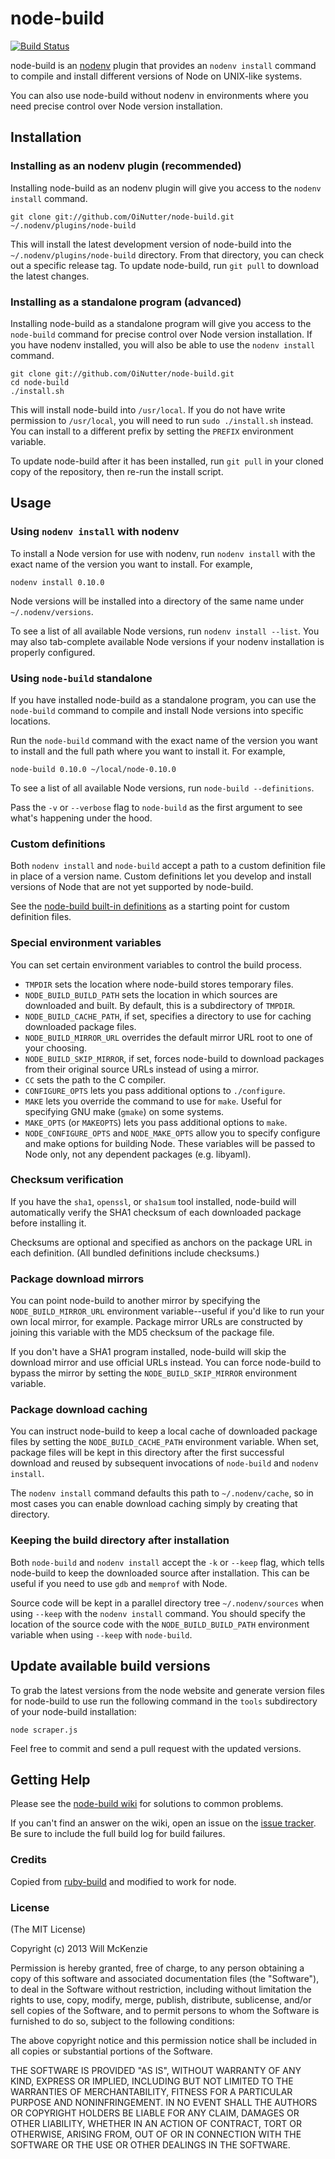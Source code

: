 # node-build

[![Build Status](https://travis-ci.org/OiNutter/node-build.png?branch=master)](https://travis-ci.org/OiNutter/node-build)

node-build is an [nodenv](https://github.com/OiNutter/nodenv) plugin
that provides an `nodenv install` command to compile and install
different versions of Node on UNIX-like systems.

You can also use node-build without nodenv in environments where you
need precise control over Node version installation.


## Installation

### Installing as an nodenv plugin (recommended)

Installing node-build as an nodenv plugin will give you access to the
`nodenv install` command.

    git clone git://github.com/OiNutter/node-build.git ~/.nodenv/plugins/node-build

This will install the latest development version of node-build into
the `~/.nodenv/plugins/node-build` directory. From that directory, you
can check out a specific release tag. To update node-build, run `git
pull` to download the latest changes.

### Installing as a standalone program (advanced)

Installing node-build as a standalone program will give you access to
the `node-build` command for precise control over Node version
installation. If you have nodenv installed, you will also be able to
use the `nodenv install` command.

    git clone git://github.com/OiNutter/node-build.git
    cd node-build
    ./install.sh

This will install node-build into `/usr/local`. If you do not have
write permission to `/usr/local`, you will need to run `sudo
./install.sh` instead. You can install to a different prefix by
setting the `PREFIX` environment variable.

To update node-build after it has been installed, run `git pull` in
your cloned copy of the repository, then re-run the install script.

## Usage

### Using `nodenv install` with nodenv

To install a Node version for use with nodenv, run `nodenv install` with
the exact name of the version you want to install. For example,

    nodenv install 0.10.0

Node versions will be installed into a directory of the same name
under `~/.nodenv/versions`.

To see a list of all available Node versions, run `nodenv install --list`.
You may also tab-complete available Node
versions if your nodenv installation is properly configured.

### Using `node-build` standalone

If you have installed node-build as a standalone program, you can use
the `node-build` command to compile and install Node versions into
specific locations.

Run the `node-build` command with the exact name of the version you
want to install and the full path where you want to install it. For
example,

    node-build 0.10.0 ~/local/node-0.10.0

To see a list of all available Node versions, run `node-build
--definitions`.

Pass the `-v` or `--verbose` flag to `node-build` as the first
argument to see what's happening under the hood.

### Custom definitions

Both `nodenv install` and `node-build` accept a path to a custom
definition file in place of a version name. Custom definitions let you
develop and install versions of Node that are not yet supported by
node-build.

See the [node-build built-in
definitions](https://github.com/OiNutter/node-build/tree/master/share/node-build)
as a starting point for custom definition files.

### Special environment variables

You can set certain environment variables to control the build
process.

* `TMPDIR` sets the location where node-build stores temporary files.
* `NODE_BUILD_BUILD_PATH` sets the location in which sources are
  downloaded and built. By default, this is a subdirectory of
  `TMPDIR`.
* `NODE_BUILD_CACHE_PATH`, if set, specifies a directory to use for
  caching downloaded package files.
* `NODE_BUILD_MIRROR_URL` overrides the default mirror URL root to one
  of your choosing.
* `NODE_BUILD_SKIP_MIRROR`, if set, forces node-build to download
  packages from their original source URLs instead of using a mirror.
* `CC` sets the path to the C compiler.
* `CONFIGURE_OPTS` lets you pass additional options to `./configure`.
* `MAKE` lets you override the command to use for `make`. Useful for
  specifying GNU make (`gmake`) on some systems.
* `MAKE_OPTS` (or `MAKEOPTS`) lets you pass additional options to
  `make`.
* `NODE_CONFIGURE_OPTS` and `NODE_MAKE_OPTS` allow you to specify
  configure and make options for building Node. These variables will
  be passed to Node only, not any dependent packages (e.g. libyaml).

### Checksum verification

If you have the `sha1`, `openssl`, or `sha1sum` tool installed,
node-build will automatically verify the SHA1 checksum of each
downloaded package before installing it.

Checksums are optional and specified as anchors on the package URL in
each definition. (All bundled definitions include checksums.)

### Package download mirrors

You can point node-build to another mirror by specifying the
`NODE_BUILD_MIRROR_URL` environment variable--useful if you'd like to
run your own local mirror, for example. Package mirror URLs are
constructed by joining this variable with the MD5 checksum of the
package file.

If you don't have a SHA1 program installed, node-build will skip the
download mirror and use official URLs instead. You can force
node-build to bypass the mirror by setting the
`NODE_BUILD_SKIP_MIRROR` environment variable.

### Package download caching

You can instruct node-build to keep a local cache of downloaded
package files by setting the `NODE_BUILD_CACHE_PATH` environment
variable. When set, package files will be kept in this directory after
the first successful download and reused by subsequent invocations of
`node-build` and `nodenv install`.

The `nodenv install` command defaults this path to `~/.nodenv/cache`, so
in most cases you can enable download caching simply by creating that
directory.

### Keeping the build directory after installation

Both `node-build` and `nodenv install` accept the `-k` or `--keep`
flag, which tells node-build to keep the downloaded source after
installation. This can be useful if you need to use `gdb` and
`memprof` with Node.

Source code will be kept in a parallel directory tree
`~/.nodenv/sources` when using `--keep` with the `nodenv install`
command. You should specify the location of the source code with the
`NODE_BUILD_BUILD_PATH` environment variable when using `--keep` with
`node-build`.

## Update available build versions

To grab the latest versions from the node website and generate version files for node-build to use
run the following command in the `tools` subdirectory of your node-build installation:

``` shell
node scraper.js
```

Feel free to commit and send a pull request with the updated versions.

## Getting Help

Please see the [node-build
wiki](https://github.com/OiNutter/node-build/wiki) for solutions to
common problems.

If you can't find an answer on the wiki, open an issue on the [issue
tracker](https://github.com/OiNutter/node-build/issues). Be sure to
include the full build log for build failures.

### Credits

Copied from [ruby-build](https://github.com/sstephenson/ruby-build) and modified to work for node.

### License

(The MIT License)

Copyright (c) 2013 Will McKenzie

Permission is hereby granted, free of charge, to any person obtaining
a copy of this software and associated documentation files (the
"Software"), to deal in the Software without restriction, including
without limitation the rights to use, copy, modify, merge, publish,
distribute, sublicense, and/or sell copies of the Software, and to
permit persons to whom the Software is furnished to do so, subject to
the following conditions:

The above copyright notice and this permission notice shall be
included in all copies or substantial portions of the Software.

THE SOFTWARE IS PROVIDED "AS IS", WITHOUT WARRANTY OF ANY KIND,
EXPRESS OR IMPLIED, INCLUDING BUT NOT LIMITED TO THE WARRANTIES OF
MERCHANTABILITY, FITNESS FOR A PARTICULAR PURPOSE AND
NONINFRINGEMENT. IN NO EVENT SHALL THE AUTHORS OR COPYRIGHT HOLDERS BE
LIABLE FOR ANY CLAIM, DAMAGES OR OTHER LIABILITY, WHETHER IN AN ACTION
OF CONTRACT, TORT OR OTHERWISE, ARISING FROM, OUT OF OR IN CONNECTION
WITH THE SOFTWARE OR THE USE OR OTHER DEALINGS IN THE SOFTWARE.
